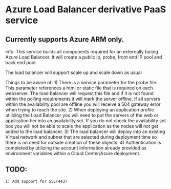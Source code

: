 # Azure Load Balancer derivative PaaS service

## Currently supports Azure ARM only.

Info:  This service builds all components required for an externally facing Azure 
Load Balancer.  It will create a public ip, probe, front end IP pool and back end pool.

The load balancer will support scale up and scale down as usual


Things to be aware of:
	1) There is a service parameter for the probe file.  This parameter references a html or static file that is required on each webserver.  The load balancer will request this file and if it is not found within the polling requirements it will mark the server offline.  If all servers within the availability pool are offline you will receive a 504 gateway error when trying to reach the site.
	2) When deploying an application profile utilizing the Load Balancer you will need to put the servers of the web or application tier into an availability set.  If you do not check the availability set box you will not be able to scale the application as the nodes will not get added to the load balancer.
	3)  The load balancer will deploy into an existing Virtual network and subnet that are selected during deployment time so there is no need for outside creation of these objects.
	4) Authentication is completed by utilizing the account information already provided as environment variables within a Cloud Center/Azure deployment.

## TODO:
	1) Add support for SSL(443)
